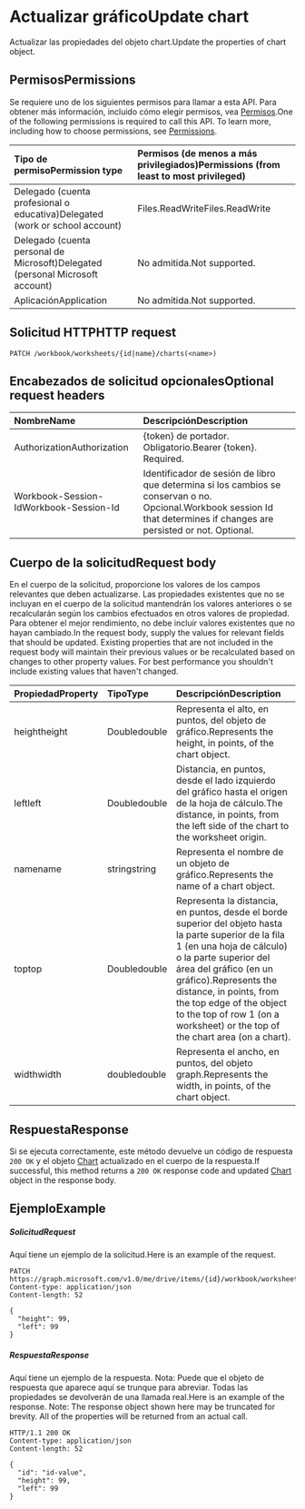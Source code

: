 # <a name="update-chart"></a><span data-ttu-id="9146a-101">Actualizar gráfico</span><span class="sxs-lookup"><span data-stu-id="9146a-101">Update chart</span></span>

<span data-ttu-id="9146a-102">Actualizar las propiedades del objeto chart.</span><span class="sxs-lookup"><span data-stu-id="9146a-102">Update the properties of chart object.</span></span>
## <a name="permissions"></a><span data-ttu-id="9146a-103">Permisos</span><span class="sxs-lookup"><span data-stu-id="9146a-103">Permissions</span></span>
<span data-ttu-id="9146a-p101">Se requiere uno de los siguientes permisos para llamar a esta API. Para obtener más información, incluido cómo elegir permisos, vea [Permisos](../../../concepts/permissions_reference.md).</span><span class="sxs-lookup"><span data-stu-id="9146a-p101">One of the following permissions is required to call this API. To learn more, including how to choose permissions, see [Permissions](../../../concepts/permissions_reference.md).</span></span>

|<span data-ttu-id="9146a-106">Tipo de permiso</span><span class="sxs-lookup"><span data-stu-id="9146a-106">Permission type</span></span>      | <span data-ttu-id="9146a-107">Permisos (de menos a más privilegiados)</span><span class="sxs-lookup"><span data-stu-id="9146a-107">Permissions (from least to most privileged)</span></span>              |
|:--------------------|:---------------------------------------------------------|
|<span data-ttu-id="9146a-108">Delegado (cuenta profesional o educativa)</span><span class="sxs-lookup"><span data-stu-id="9146a-108">Delegated (work or school account)</span></span> | <span data-ttu-id="9146a-109">Files.ReadWrite</span><span class="sxs-lookup"><span data-stu-id="9146a-109">Files.ReadWrite</span></span>    |
|<span data-ttu-id="9146a-110">Delegado (cuenta personal de Microsoft)</span><span class="sxs-lookup"><span data-stu-id="9146a-110">Delegated (personal Microsoft account)</span></span> | <span data-ttu-id="9146a-111">No admitida.</span><span class="sxs-lookup"><span data-stu-id="9146a-111">Not supported.</span></span>    |
|<span data-ttu-id="9146a-112">Aplicación</span><span class="sxs-lookup"><span data-stu-id="9146a-112">Application</span></span> | <span data-ttu-id="9146a-113">No admitida.</span><span class="sxs-lookup"><span data-stu-id="9146a-113">Not supported.</span></span> |

## <a name="http-request"></a><span data-ttu-id="9146a-114">Solicitud HTTP</span><span class="sxs-lookup"><span data-stu-id="9146a-114">HTTP request</span></span>
<!-- { "blockType": "ignored" } -->
```http
PATCH /workbook/worksheets/{id|name}/charts(<name>)
```
## <a name="optional-request-headers"></a><span data-ttu-id="9146a-115">Encabezados de solicitud opcionales</span><span class="sxs-lookup"><span data-stu-id="9146a-115">Optional request headers</span></span>
| <span data-ttu-id="9146a-116">Nombre</span><span class="sxs-lookup"><span data-stu-id="9146a-116">Name</span></span>       | <span data-ttu-id="9146a-117">Descripción</span><span class="sxs-lookup"><span data-stu-id="9146a-117">Description</span></span>|
|:-----------|:-----------|
| <span data-ttu-id="9146a-118">Authorization</span><span class="sxs-lookup"><span data-stu-id="9146a-118">Authorization</span></span>  | <span data-ttu-id="9146a-p102">{token} de portador. Obligatorio.</span><span class="sxs-lookup"><span data-stu-id="9146a-p102">Bearer {token}. Required.</span></span> |
| <span data-ttu-id="9146a-121">Workbook-Session-Id</span><span class="sxs-lookup"><span data-stu-id="9146a-121">Workbook-Session-Id</span></span>  | <span data-ttu-id="9146a-p103">Identificador de sesión de libro que determina si los cambios se conservan o no. Opcional.</span><span class="sxs-lookup"><span data-stu-id="9146a-p103">Workbook session Id that determines if changes are persisted or not. Optional.</span></span>|

## <a name="request-body"></a><span data-ttu-id="9146a-124">Cuerpo de la solicitud</span><span class="sxs-lookup"><span data-stu-id="9146a-124">Request body</span></span>
<span data-ttu-id="9146a-p104">En el cuerpo de la solicitud, proporcione los valores de los campos relevantes que deben actualizarse. Las propiedades existentes que no se incluyan en el cuerpo de la solicitud mantendrán los valores anteriores o se recalcularán según los cambios efectuados en otros valores de propiedad. Para obtener el mejor rendimiento, no debe incluir valores existentes que no hayan cambiado.</span><span class="sxs-lookup"><span data-stu-id="9146a-p104">In the request body, supply the values for relevant fields that should be updated. Existing properties that are not included in the request body will maintain their previous values or be recalculated based on changes to other property values. For best performance you shouldn't include existing values that haven't changed.</span></span>

| <span data-ttu-id="9146a-128">Propiedad</span><span class="sxs-lookup"><span data-stu-id="9146a-128">Property</span></span>     | <span data-ttu-id="9146a-129">Tipo</span><span class="sxs-lookup"><span data-stu-id="9146a-129">Type</span></span>   |<span data-ttu-id="9146a-130">Descripción</span><span class="sxs-lookup"><span data-stu-id="9146a-130">Description</span></span>|
|:---------------|:--------|:----------|
|<span data-ttu-id="9146a-131">height</span><span class="sxs-lookup"><span data-stu-id="9146a-131">height</span></span>|<span data-ttu-id="9146a-132">Double</span><span class="sxs-lookup"><span data-stu-id="9146a-132">double</span></span>|<span data-ttu-id="9146a-133">Representa el alto, en puntos, del objeto de gráfico.</span><span class="sxs-lookup"><span data-stu-id="9146a-133">Represents the height, in points, of the chart object.</span></span>|
|<span data-ttu-id="9146a-134">left</span><span class="sxs-lookup"><span data-stu-id="9146a-134">left</span></span>|<span data-ttu-id="9146a-135">Double</span><span class="sxs-lookup"><span data-stu-id="9146a-135">double</span></span>|<span data-ttu-id="9146a-136">Distancia, en puntos, desde el lado izquierdo del gráfico hasta el origen de la hoja de cálculo.</span><span class="sxs-lookup"><span data-stu-id="9146a-136">The distance, in points, from the left side of the chart to the worksheet origin.</span></span>|
|<span data-ttu-id="9146a-137">name</span><span class="sxs-lookup"><span data-stu-id="9146a-137">name</span></span>|<span data-ttu-id="9146a-138">string</span><span class="sxs-lookup"><span data-stu-id="9146a-138">string</span></span>|<span data-ttu-id="9146a-139">Representa el nombre de un objeto de gráfico.</span><span class="sxs-lookup"><span data-stu-id="9146a-139">Represents the name of a chart object.</span></span>|
|<span data-ttu-id="9146a-140">top</span><span class="sxs-lookup"><span data-stu-id="9146a-140">top</span></span>|<span data-ttu-id="9146a-141">Double</span><span class="sxs-lookup"><span data-stu-id="9146a-141">double</span></span>|<span data-ttu-id="9146a-142">Representa la distancia, en puntos, desde el borde superior del objeto hasta la parte superior de la fila 1 (en una hoja de cálculo) o la parte superior del área del gráfico (en un gráfico).</span><span class="sxs-lookup"><span data-stu-id="9146a-142">Represents the distance, in points, from the top edge of the object to the top of row 1 (on a worksheet) or the top of the chart area (on a chart).</span></span>|
|<span data-ttu-id="9146a-143">width</span><span class="sxs-lookup"><span data-stu-id="9146a-143">width</span></span>|<span data-ttu-id="9146a-144">double</span><span class="sxs-lookup"><span data-stu-id="9146a-144">double</span></span>|<span data-ttu-id="9146a-145">Representa el ancho, en puntos, del objeto graph.</span><span class="sxs-lookup"><span data-stu-id="9146a-145">Represents the width, in points, of the chart object.</span></span>|

## <a name="response"></a><span data-ttu-id="9146a-146">Respuesta</span><span class="sxs-lookup"><span data-stu-id="9146a-146">Response</span></span>

<span data-ttu-id="9146a-147">Si se ejecuta correctamente, este método devuelve un código de respuesta `200 OK` y el objeto [Chart](../resources/chart.md) actualizado en el cuerpo de la respuesta.</span><span class="sxs-lookup"><span data-stu-id="9146a-147">If successful, this method returns a `200 OK` response code and updated [Chart](../resources/chart.md) object in the response body.</span></span>
## <a name="example"></a><span data-ttu-id="9146a-148">Ejemplo</span><span class="sxs-lookup"><span data-stu-id="9146a-148">Example</span></span>
##### <a name="request"></a><span data-ttu-id="9146a-149">Solicitud</span><span class="sxs-lookup"><span data-stu-id="9146a-149">Request</span></span>
<span data-ttu-id="9146a-150">Aquí tiene un ejemplo de la solicitud.</span><span class="sxs-lookup"><span data-stu-id="9146a-150">Here is an example of the request.</span></span>
<!-- {
  "blockType": "request",
  "name": "update_chart"
}-->
```http
PATCH https://graph.microsoft.com/v1.0/me/drive/items/{id}/workbook/worksheets/{id|name}/charts(<name>)
Content-type: application/json
Content-length: 52

{
  "height": 99,
  "left": 99
}
```
##### <a name="response"></a><span data-ttu-id="9146a-151">Respuesta</span><span class="sxs-lookup"><span data-stu-id="9146a-151">Response</span></span>
<span data-ttu-id="9146a-p105">Aquí tiene un ejemplo de la respuesta. Nota: Puede que el objeto de respuesta que aparece aquí se trunque para abreviar. Todas las propiedades se devolverán de una llamada real.</span><span class="sxs-lookup"><span data-stu-id="9146a-p105">Here is an example of the response. Note: The response object shown here may be truncated for brevity. All of the properties will be returned from an actual call.</span></span>
<!-- {
  "blockType": "response",
  "truncated": true,
  "@odata.type": "microsoft.graph.chart"
} -->
```http
HTTP/1.1 200 OK
Content-type: application/json
Content-length: 52

{
  "id": "id-value",
  "height": 99,
  "left": 99
}
```

<!-- uuid: 8fcb5dbc-d5aa-4681-8e31-b001d5168d79
2015-10-25 14:57:30 UTC -->
<!-- {
  "type": "#page.annotation",
  "description": "Update chart",
  "keywords": "",
  "section": "documentation",
  "tocPath": ""
}-->